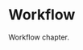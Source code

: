# Workflow

Workflow chapter.

<instruqt-task id="init"></instruqt-task>

<instruqt-task id="plan"></instruqt-task>

<instruqt-task id="apply"></instruqt-task>